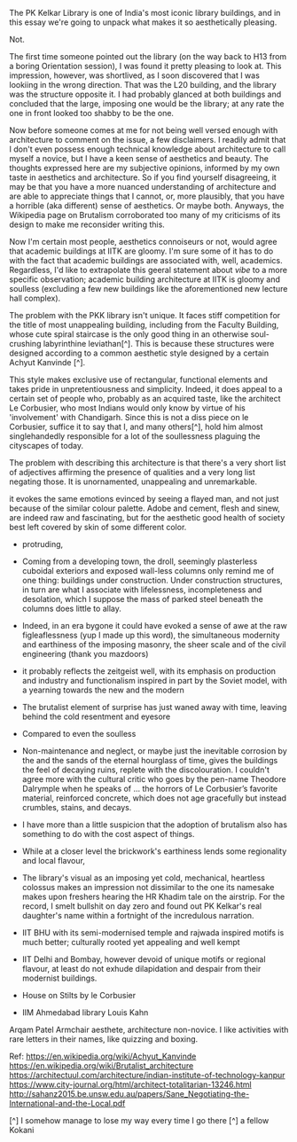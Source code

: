 The PK Kelkar Library is one of India's most iconic library buildings, and in this essay we're going to unpack what makes it so aesthetically pleasing. 

Not.


The first time someone pointed out the library (on the way back to H13 from a boring Orientation session), I was found it pretty pleasing to look at. This impression, however, was shortlived, as I soon discovered that I was lookiing in the wrong direction. That was the L20 building, and the library was the structure opposite it. I had probably glanced at both buildings and concluded that the large, imposing one would be the library; at any rate the one in front looked too shabby to be the one.

Now before someone comes at me for not being well versed enough with architecture to comment on the issue, a few disclaimers. I readily admit that I don't even possess enough technical knowledge about architecture to call myself a novice, but I have a keen sense of aesthetics and beauty. The thoughts expressed here are my subjective opinions, informed by my own taste in aesthetics and architecture. So if you find yourself disagreeing, it may be that you have a more nuanced understanding of architecture and are able to appreciate things that I cannot, or, more plausibly, that you have a horrible (aka different) sense of aesthetics. Or maybe both. Anyways, the Wikipedia page on Brutalism corroborated too many of my criticisms of its design to make me reconsider writing this.

Now I'm certain most people, aesthetics connoiseurs or not, would agree that academic buildings at IITK are gloomy. I'm sure some of it has to do with the fact that academic buildings are associated with, well, academics. Regardless, I'd like to extrapolate this geeral statement about *vibe* to a more specific observation; academic building architecture at IITK is gloomy and soulless (excluding a few new buildings like the aforementioned new lecture hall complex). 

The problem with the PKK library isn't unique. It faces stiff competition for the title of most unappealing building, including from the Faculty Building, whose cute spiral staircase is the only good thing in an otherwise soul-crushing labyrinthine leviathan[^]. This is because these structures were designed according to a common aesthetic style designed by a certain Achyut Kanvinde [^].

This style makes exclusive use of rectangular, functional elements and takes pride in unpretentiousness and simplicity. Indeed, it does appeal to a certain set of people who, probably as an acquired taste, like the architect Le Corbusier, who most Indians would only know by virtue of his 'involvement' with Chandigarh. Since this is not a diss piece on le Corbusier, suffice it to say that I, and many others[^], hold him almost singlehandedly responsible for a lot of the soullessness plaguing the cityscapes of today. 

The problem with describing this architecture is that there's a very short list of adjectives affirming the presence of qualities and a very long list negating those. It is unornamented, unappealing and unremarkable.

it evokes the same emotions evinced by seeing a flayed man, and not just because of the similar colour palette. Adobe and cement, flesh and sinew, are indeed raw and fascinating, but for the aesthetic good health of society best left covered by skin of some different color.

- protruding, 

- Coming from a developing town, the droll, seemingly plasterless cuboidal  exteriors and exposed wall-less columns only remind me of one thing: buildings under construction. Under construction structures, in turn are what I associate with lifelessness, incompleteness and desolation, which I suppose the mass of parked steel beneath the columns does little to allay. 
- Indeed, in an era bygone it could have evoked a sense of awe at the raw figleaflessness (yup I made up this word), the simultaneous modernity and earthiness of the imposing masonry, the sheer scale and  of the civil engineering (thank you mazdoors)
- it probably reflects the zeitgeist well, with its emphasis on production and industry and functionalism inspired in part by the Soviet model, with a yearning towards the new and the modern
- The brutalist element of surprise has just waned away with time, leaving behind the cold resentment and eyesore
- Compared to even the soulless 
- Non-maintenance and neglect, or maybe just the inevitable corrosion by the  and the sands of the eternal hourglass of time, gives the buildings the feel of decaying ruins, replete with the discolouration. I couldn't agree more with the cultural critic who goes by the pen-name Theodore Dalrymple when he speaks of
	... the horrors of Le Corbusier’s favorite material, reinforced concrete, which does not age gracefully but instead crumbles, stains, and decays.
- I have more than a little suspicion that the adoption of brutalism also has something to do with the cost aspect of things.
- While at a closer level the brickwork's earthiness lends some regionality and local flavour, 
- The library's visual as an imposing yet cold, mechanical, heartless colossus makes an impression not dissimilar to the one its namesake makes upon freshers hearing the HR Khadim tale on the airstrip. For the record, I smelt bullshit on day zero and found out PK Kelkar's real daughter's name within a fortnight of the incredulous narration.

- IIT BHU with its semi-modernised temple and rajwada inspired motifs is much better; culturally rooted yet appealing and well kempt
- IIT Delhi and Bombay, however devoid of unique motifs or regional flavour, at least do not exhude dilapidation and despair from their modernist buildings.

* House on Stilts by le Corbusier

- IIM Ahmedabad library Louis Kahn
 
Arqam Patel
Armchair aesthete, architecture non-novice. I like activities with rare letters in their names, like quizzing and boxing.

Ref:
https://en.wikipedia.org/wiki/Achyut_Kanvinde
https://en.wikipedia.org/wiki/Brutalist_architecture
https://architectuul.com/architecture/indian-institute-of-technology-kanpur
https://www.city-journal.org/html/architect-totalitarian-13246.html
http://sahanz2015.be.unsw.edu.au/papers/Sane_Negotiating-the-International-and-the-Local.pdf

[^] I somehow manage to lose my way every time I go there
[^] a fellow Kokani